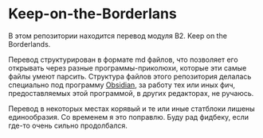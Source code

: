 # Keep-on-the-Borderlans
В этом репозитории находится перевод модуля B2. Keep on the Borderlands.

Перевод структурирован в формате md файлов, что позволяет его открывать через разные программы-приколюхи, которые эти самые файлы умеют парсить.
Структура файлов этого репозитория делалась специально под программу [Obsidian](https://obsidian.md/download), за работу тех или иных фич, предоставляемых этой программой, в других редакторах, не ручаюсь.

Перевод в некоторых местах корявый и те или иные статблоки лишены единообразия. Со временем я это поправлю. Буду рад фидбеку, если где-то очень сильно продолбался.
